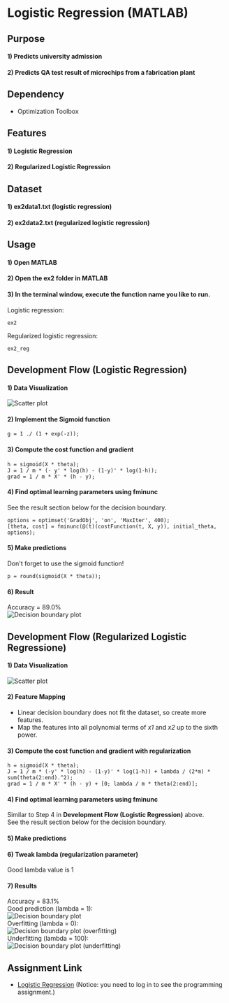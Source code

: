 # Logistic Regression (MATLAB)


## Purpose
#### 1) Predicts university admission
#### 2) Predicts QA test result of microchips from a fabrication plant


## Dependency
- Optimization Toolbox


## Features
#### 1) Logistic Regression
#### 2) Regularized Logistic Regression


## Dataset
#### 1) ex2data1.txt (logistic regression)
#### 2) ex2data2.txt (regularized logistic regression)


## Usage
#### 1) Open MATLAB
#### 2) Open the ex2 folder in MATLAB
#### 3) In the terminal window, execute the function name you like to run.  
Logistic regression:
```
ex2
```
Regularized logistic regression:
```
ex2_reg
```


## Development Flow (Logistic Regression)
#### 1) Data Visualization
![Scatter plot](img/data-plot.jpg)
#### 2) Implement the Sigmoid function
```
g = 1 ./ (1 + exp(-z));
```
#### 3) Compute the cost function and gradient
```
h = sigmoid(X * theta);
J = 1 / m * (- y' * log(h) - (1-y)' * log(1-h));
grad = 1 / m * X' * (h - y);
```
#### 4) Find optimal learning parameters using fminunc
See the result section below for the decision boundary.
```
options = optimset('GradObj', 'on', 'MaxIter', 400);
[theta, cost] = fminunc(@(t)(costFunction(t, X, y)), initial_theta, options);
```
#### 5) Make predictions
Don't forget to use the sigmoid function!
```
p = round(sigmoid(X * theta));
```
#### 6) Result
Accuracy = 89.0%  
![Decision boundary plot](img/decision-boundary.jpg)

## Development Flow (Regularized Logistic Regressione)
#### 1) Data Visualization
![Scatter plot](img/data-plot2.jpg)
#### 2) Feature Mapping
- Linear decision boundary does not fit the dataset, so create more features.
- Map the features into all polynomial terms of *x1* and *x2* up to the sixth power.
#### 3) Compute the cost function and gradient with regularization
```
h = sigmoid(X * theta);
J = 1 / m * (-y' * log(h) - (1-y)' * log(1-h)) + lambda / (2*m) * sum(theta(2:end).^2);
grad = 1 / m * X' * (h - y) + [0; lambda / m * theta(2:end)];
```
#### 4) Find optimal learning parameters using fminunc
Similar to Step 4 in **Development Flow (Logistic Regression)** above.  
See the result section below for the decision boundary.
#### 5) Make predictions
#### 6) Tweak lambda (regularization parameter)
Good lambda value is 1
#### 7) Results
Accuracy = 83.1%  
Good prediction (lambda = 1):  
![Decision boundary plot](img/decision-boundary2.jpg)  
Overfitting (lambda = 0):  
![Decision boundary plot (overfitting)](img/overfitting.jpg)  
Underfitting (lambda = 100):  
![Decision boundary plot (underfitting)](img/underfitting.jpg)


## Assignment Link
- [Logistic Regression](https://www.coursera.org/learn/machine-learning/programming/ixFof/logistic-regression) 
(Notice: you need to log in to see the programming assignment.)

